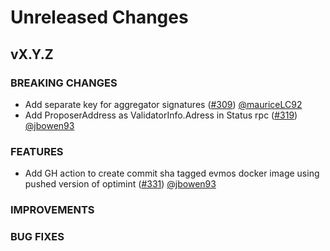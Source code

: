 # Unreleased Changes

## vX.Y.Z

### BREAKING CHANGES

- Add separate key for aggregator signatures ([#309](https://github.com/celestiaorg/optimint/pull/309)) [@mauriceLC92](https://github.com/mauriceLC92)
- Add ProposerAddress as ValidatorInfo.Adress in Status rpc ([#319](https://github.com/celestiaorg/optimint/pull/319)) [@jbowen93](https://github.com/jbowen93)

### FEATURES

- Add GH action to create commit sha tagged evmos docker image using pushed version of optimint ([#331](https://github.com/celestiaorg/optimint/pull/331)) [@jbowen93](https://github.com/jbowen93)

### IMPROVEMENTS

### BUG FIXES
